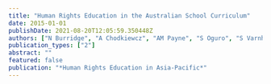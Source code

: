 ```yaml
---
title: "Human Rights Education in the Australian School Curriculum"
date: 2015-01-01
publishDate: 2021-08-20T12:05:59.350448Z
authors: ["N Burridge", "A Chodkiewcz", "AM Payne", "S Oguro", "S Varnham", "John Buchanan"]
publication_types: ["2"]
abstract: ""
featured: false
publication: "*Human Rights Education in Asia-Pacific*"
---
```


